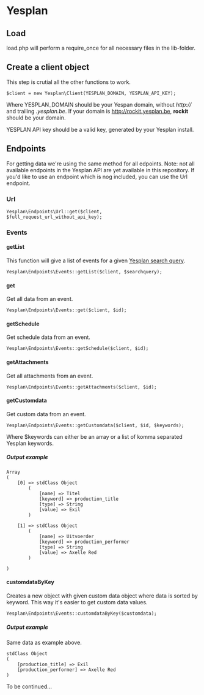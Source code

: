 # Yesplan

## Load

load.php will perform a require_once for all necessary files in the lib-folder.

## Create a client object

This step is crutial all the other functions to work.

    $client = new Yesplan\Client(YESPLAN_DOMAIN, YESPLAN_API_KEY);

Where YESPLAN_DOMAIN should be your Yespan domain, without *http://* and trailing *.yesplan.be*. If your domain is http://rockit.yesplan.be, **rockit** should be your domain.

YESPLAN API key should be a valid key, generated by your Yesplan install.

## Endpoints

For getting data we're using the same method for all edpoints. Note: not all available endpoints in the Yesplan API are yet available in this repository. If you'd like to use an endpoint which is nog included, you can use the Url endpoint.

### Url

    Yesplan\Endpoints\Url::get($client, $full_request_url_without_api_key);

### Events 

#### getList

This function will give a list of events for a given [Yesplan search query](https://manual.yesplan.be/en/query-language/).

    Yesplan\Endpoints\Events::getList($client, $searchquery);

#### get

Get all data from an event.

    Yesplan\Endpoints\Events::get($client, $id);

#### getSchedule

Get schedule data from an event.

    Yesplan\Endpoints\Events::getSchedule($client, $id);

#### getAttachments

Get all attachments from an event.

    Yesplan\Endpoints\Events::getAttachments($client, $id);

#### getCustomdata

Get custom data from an event.

    Yesplan\Endpoints\Events::getCustomdata($client, $id, $keywords);

Where $keywords can either be an array or a list of komma separated Yesplan keywords.

##### Output example

    Array
    (
        [0] => stdClass Object
            (
                [name] => Titel
                [keyword] => production_title
                [type] => String
                [value] => Exil
            )

        [1] => stdClass Object
            (
                [name] => Uitvoerder
                [keyword] => production_performer
                [type] => String
                [value] => Axelle Red
            )

    )

#### customdataByKey

Creates a new object with given custom data object where data is sorted by keyword. This way it's easier to get custom data values.

    Yesplan\Endpoints\Events::customdataByKey($customdata);
    
##### Output example

Same data as example above.

    stdClass Object
    (
        [production_title] => Exil
        [production_performer] => Axelle Red
    )






















To be continued...